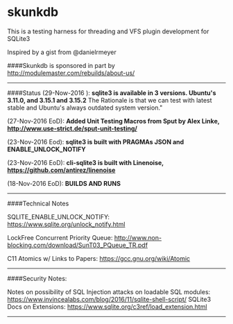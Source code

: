 # skunkdb

This is a testing harness for threading and VFS plugin development for SQLite3 

Inspired by a gist from @danielrmeyer

####Skunkdb is sponsored in part by http://modulemaster.com/rebuilds/about-us/

-----

####Status 
(29-Now-2016    ): **sqlite3 is available in 3 versions. Ubuntu's 3.11.0, and 3.15.1 and 3.15.2**
                   The Rationale is that we can test with latest stable and Ubuntu's always outdated system version."

(27-Nov-2016 EoD): **Added Unit Testing Macros from Sput by Alex Linke, http://www.use-strict.de/sput-unit-testing/**

(23-Nov-2016 Eod): **sqlite3 is built with PRAGMAs JSON and ENABLE_UNLOCK_NOTIFY**

(23-Nov-2016 EoD): **cli-sqlite3 is built with Linenoise, https://github.com/antirez/linenoise**

(18-Nov-2016 EoD): **BUILDS AND RUNS**

-----

####Technical Notes

SQLITE_ENABLE_UNLOCK_NOTIFY: https://www.sqlite.org/unlock_notify.html

LockFree Concurrent Priority Queue: http://www.non-blocking.com/download/SunT03_PQueue_TR.pdf

C11 Atomics w/ Links to Papers: https://gcc.gnu.org/wiki/Atomic

-----

####Security Notes:

Notes on possibility of SQL Injection attacks on loadable SQL modules: https://www.invincealabs.com/blog/2016/11/sqlite-shell-script/ SQLite3 Docs on Extensions: https://www.sqlite.org/c3ref/load_extension.html

-----

